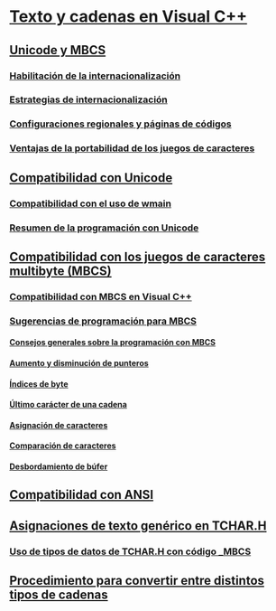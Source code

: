 # [Texto y cadenas en Visual C++](text-and-strings-in-visual-cpp.md)
## [Unicode y MBCS](unicode-and-mbcs.md)
### [Habilitación de la internacionalización](international-enabling.md)
### [Estrategias de internacionalización](internationalization-strategies.md)
### [Configuraciones regionales y páginas de códigos](locales-and-code-pages.md)
### [Ventajas de la portabilidad de los juegos de caracteres](benefits-of-character-set-portability.md)
## [Compatibilidad con Unicode](support-for-unicode.md)
### [Compatibilidad con el uso de wmain](support-for-using-wmain.md)
### [Resumen de la programación con Unicode](unicode-programming-summary.md)
## [Compatibilidad con los juegos de caracteres multibyte (MBCS)](support-for-multibyte-character-sets-mbcss.md)
### [Compatibilidad con MBCS en Visual C++](mbcs-support-in-visual-cpp.md)
### [Sugerencias de programación para MBCS](mbcs-programming-tips.md)
#### [Consejos generales sobre la programación con MBCS](general-mbcs-programming-advice.md)
#### [Aumento y disminución de punteros](incrementing-and-decrementing-pointers.md)
#### [Índices de byte](byte-indices.md)
#### [Último carácter de una cadena](last-character-in-a-string.md)
#### [Asignación de caracteres](character-assignment.md)
#### [Comparación de caracteres](character-comparison.md)
#### [Desbordamiento de búfer](buffer-overflow.md)
## [Compatibilidad con ANSI](support-for-ansi.md)
## [Asignaciones de texto genérico en TCHAR.H](generic-text-mappings-in-tchar-h.md)
### [Uso de tipos de datos de TCHAR.H con código _MBCS](using-tchar-h-data-types-with-mbcs-code.md)
## [Procedimiento para convertir entre distintos tipos de cadenas](how-to-convert-between-various-string-types.md)
